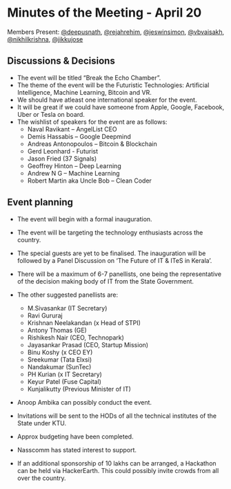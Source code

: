 # Minutes of the Meeting - April 20

Members Present: [@deepusnath][deepu], [@rejahrehim][rejah], [@jeswinsimon][jeswin], [@vbvaisakh][vaisakh], [@nikhilkrishna][technikhil], [@jikkujose][jikku]

## Discussions & Decisions

* The event will be titled “Break the Echo Chamber”. 
* The theme of the event will be the Futuristic Technologies: Artificial Intelligence, Machine Learning, Bitcoin and VR. 
* We should have atleast one international speaker for the event. 
* It will be great if we could have someone from Apple, Google, Facebook, Uber or Tesla on board.
* The wishlist of speakers for the event are as follows:
    * Naval Ravikant – AngelList CEO
    * Demis Hassabis – Google Deepmind
    * Andreas Antonopoulos – Bitcoin & Blockchain    
    * Gerd Leonhard  - Futurist    
    * Jason Fried (37 Signals)
    * Geoffrey Hinton – Deep Learning
    * Andrew N G – Machine Learning
    * Robert Martin aka Uncle Bob – Clean Coder

## Event planning

* The event will begin with a formal inauguration. 
* The event will be targeting the technology enthusiasts across the country. 
* The special guests are yet to be finalised. The inauguration will be followed by a Panel Discussion on ‘The Future of IT & ITeS in Kerala’.
* There will be a maximum of 6-7 panellists, one being the representative of the decision making body of IT from the State Government. 
* The other suggested panellists are:
    * M.Sivasankar (IT Secretary)
    * Ravi Gururaj
    * Krishnan Neelakandan (x Head of STPI)
    * Antony Thomas (GE)
    * Rishikesh Nair (CEO, Technopark)
    * Jayasankar Prasad (CEO, Startup Mission)
    * Binu Koshy (x CEO EY)
    * Sreekumar (Tata Elxsi)
    * Nandakumar (SunTec)
    * PH Kurian (x IT Secretary)
    * Keyur Patel (Fuse Capital)
    * Kunjalikutty (Previous Minister of IT)

* Anoop Ambika can possibly conduct the event.
* Invitations will be sent to the HODs of all the technical institutes of the State under KTU.
* Approx budgeting have been completed.
* Nasscomm has stated interest to support.
* If an additional sponsorship of 10 lakhs can be arranged, a Hackathon can be held via HackerEarth. This could possibly invite crowds from all over the country.

[deepu]: https://github.com/deepusnath
[jeswin]: https://github.com/jeswinsimon
[rejah]: https://github.com/rejahrehim
[vaisakh]: https://github.com/bvaisakh
[jikku]: https://github.com/jikkujose
[technikhil]: https://github.com/nikhilkrishna
